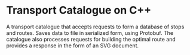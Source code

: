 # Transport Catalogue on C++
A transport catalogue that accepts requests to form a database of stops and routes. Saves data to file in serialized form, using Protobuf. The catalogue also processes requests for building the optimal route and provides a response in the form of an SVG document.
